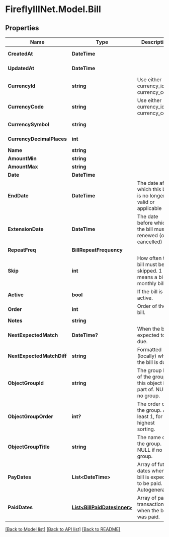 # FireflyIIINet.Model.Bill

## Properties

Name | Type | Description | Notes
------------ | ------------- | ------------- | -------------
**CreatedAt** | **DateTime** |  | [optional] [readonly] 
**UpdatedAt** | **DateTime** |  | [optional] [readonly] 
**CurrencyId** | **string** | Use either currency_id or currency_code | [optional] 
**CurrencyCode** | **string** | Use either currency_id or currency_code | [optional] 
**CurrencySymbol** | **string** |  | [optional] [readonly] 
**CurrencyDecimalPlaces** | **int** |  | [optional] [readonly] 
**Name** | **string** |  | 
**AmountMin** | **string** |  | 
**AmountMax** | **string** |  | 
**Date** | **DateTime** |  | 
**EndDate** | **DateTime** | The date after which this bill is no longer valid or applicable | [optional] 
**ExtensionDate** | **DateTime** | The date before which the bill must be renewed (or cancelled) | [optional] 
**RepeatFreq** | **BillRepeatFrequency** |  | 
**Skip** | **int** | How often the bill must be skipped. 1 means a bi-monthly bill. | [optional] 
**Active** | **bool** | If the bill is active. | [optional] 
**Order** | **int** | Order of the bill. | [optional] 
**Notes** | **string** |  | [optional] 
**NextExpectedMatch** | **DateTime?** | When the bill is expected to be due. | [optional] [readonly] 
**NextExpectedMatchDiff** | **string** | Formatted (locally) when the bill is due. | [optional] [readonly] 
**ObjectGroupId** | **string** | The group ID of the group this object is part of. NULL if no group. | [optional] 
**ObjectGroupOrder** | **int?** | The order of the group. At least 1, for the highest sorting. | [optional] [readonly] 
**ObjectGroupTitle** | **string** | The name of the group. NULL if no group. | [optional] 
**PayDates** | **List&lt;DateTime&gt;** | Array of future dates when the bill is expected to be paid. Autogenerated. | [optional] [readonly] 
**PaidDates** | [**List&lt;BillPaidDatesInner&gt;**](BillPaidDatesInner.md) | Array of past transactions when the bill was paid. | [optional] [readonly] 

[[Back to Model list]](../README.md#documentation-for-models) [[Back to API list]](../README.md#documentation-for-api-endpoints) [[Back to README]](../README.md)

